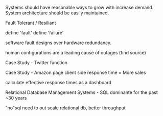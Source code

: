 Systems should have reasonable ways to grow with increase demand. System architecture should be easily maintained.

Fault Tolerant / Resiliant 

define 'fault'
define 'failure'

software fault designs over hardware redundancy.

human configurations are a leading cause of outages (find source)


Case Study - Twitter function

Case Study - Amazon page client side response time = More sales

calculate effective response times as a dashboard

Relational Database Management Systems - SQL
dominante for the past ~30 years

"no"sql need to out scale relational db, better throughput
